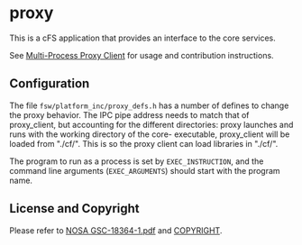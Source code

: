 # proxy

This is a cFS application that provides an interface to the core services.

See [Multi-Process Proxy Client](https://github.com/nasa/Multi-Process-Proxy-Client) for usage and contribution instructions.

## Configuration

The file `fsw/platform_inc/proxy_defs.h` has a number of defines to change the proxy behavior.
The IPC pipe address needs to match that of proxy_client, but accounting for the different directories: proxy launches and runs with the working directory of the core-<target> executable, proxy_client will be loaded from "./cf/".
This is so the proxy client can load libraries in "./cf/".

The program to run as a process is set by `EXEC_INSTRUCTION`, and the command line arguments (`EXEC_ARGUMENTS`) should start with the program name.

## License and Copyright

Please refer to [NOSA GSC-18364-1.pdf](NOSA%20GSC-18364-1.pdf) and [COPYRIGHT](COPYRIGHT).
